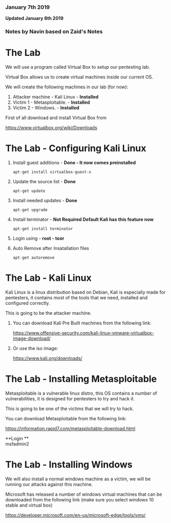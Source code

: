 ### January 7th 2019
**Updated January 8th 2019**

### Notes by Navin based on Zaid's Notes

# The Lab

We will use a program called Virtual Box to setup our pentesting lab.

Virtual Box allows us to create virtual machines inside our current OS.

We will create the following machines in our lab (for now):

1. Attacker machine - Kali Linux - **Installed** 
2. Victim 1 - Metasploitable. - **Installed**
3. Victim 2 - Windows. - **Installed** 

First of all download and install Virtual Box from

   https://www.virtualbox.org/wiki/Downloads

# The Lab - Configuring Kali Linux

1. Install guest additions - **Done - It now comes preinstalled**

    `apt-get install virtualbox-guest-x`

2. Update the source list - **Done**

	`apt-get update`
	
3. Install needed updates - **Done**

	`apt-get upgrade`

4. Install terminator - **Not Required Default Kali has this feature now**

    `apt-get install terminator`
    
5. Login using - **root - toor**

6. Auto Remove after Insatallation files

	`apt-get autoremove`

# The Lab - Kali Linux

Kali Linux is a linux distribution based on Debian, Kali is especially made for
pentesters, it contains most of the tools that we need, installed and configured
correctly.

This is going to be the attacker machine.

1. You can download Kali Pre Built machines from the following link:

      https://www.offensive-security.com/kali-linux-vmware-virtualbox-image-download/

2. Or use the iso image:

      https://www.kali.org/downloads/

# The Lab - Installing Metasploitable

Metasploitable is a vulnerable linux distro, this OS contains a number of
vulnerabilities, it is designed for pentesters to try and hack it.

This is going to be one of the victims that we will try to hack.

You can download Metasploitable from the following link:

   https://information.rapid7.com/metasploitable-download.html

**Login **  
 msfadmin2
# The Lab - Installing Windows

We will also install a normal windows machine as a victim, we will be
running our attacks against this machine.

Microsoft has released a number of windows virtual machines that can
be downloaded from the following link (make sure you select windows 10
stable and virtual box)

https://developer.microsoft.com/en-us/microsoft-edge/tools/vms/

<!--stackedit_data:
eyJoaXN0b3J5IjpbLTE5NzU2MDQxNDcsLTEyOTIzNTI4NzIsND
QwNTQxNTQ2LDE3MjcyMzI5OTUsLTEzMzk5ODA2NzFdfQ==
-->